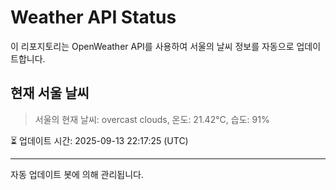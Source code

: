 
# Weather API Status

이 리포지토리는 OpenWeather API를 사용하여 서울의 날씨 정보를 자동으로 업데이트합니다.

## 현재 서울 날씨
> 서울의 현재 날씨: overcast clouds, 온도: 21.42°C, 습도: 91%

⏳ 업데이트 시간: 2025-09-13 22:17:25 (UTC)

---
자동 업데이트 봇에 의해 관리됩니다.
